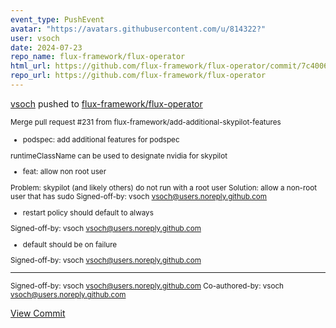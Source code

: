 ```yaml
---
event_type: PushEvent
avatar: "https://avatars.githubusercontent.com/u/814322?"
user: vsoch
date: 2024-07-23
repo_name: flux-framework/flux-operator
html_url: https://github.com/flux-framework/flux-operator/commit/7c4006f27f580f53dcedf50cb4d1955f2fc4c548
repo_url: https://github.com/flux-framework/flux-operator
---
```


<a href='https://github.com/vsoch' target='_blank'>vsoch</a> pushed to <a href='https://github.com/flux-framework/flux-operator' target='_blank'>flux-framework/flux-operator</a>

<small>Merge pull request #231 from flux-framework/add-additional-skypilot-features

* podspec: add additional features for podspec

runtimeClassName can be used to designate nvidia
for skypilot

* feat: allow non root user

Problem: skypilot (and likely others) do not run with a root user
Solution: allow a non-root user that has sudo
Signed-off-by: vsoch <vsoch@users.noreply.github.com>

* restart policy should default to always

Signed-off-by: vsoch <vsoch@users.noreply.github.com>

* default should be on failure

Signed-off-by: vsoch <vsoch@users.noreply.github.com>

---------

Signed-off-by: vsoch <vsoch@users.noreply.github.com>
Co-authored-by: vsoch <vsoch@users.noreply.github.com></small>

<a href='https://github.com/flux-framework/flux-operator/commit/7c4006f27f580f53dcedf50cb4d1955f2fc4c548' target='_blank'>View Commit</a>